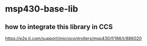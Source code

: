 # msp430-base-lib


## how to integrate this library in CCS
https://e2e.ti.com/support/microcontrollers/msp430/f/166/t/886020
